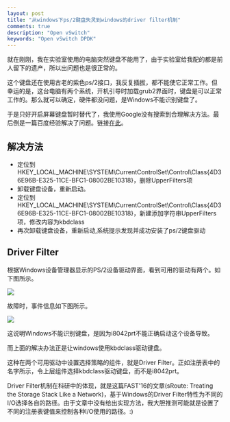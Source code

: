 ```yaml
---
layout: post
title: "从windows下ps/2键盘失灵到windows的driver filter机制"
comments: true
description: "Open vSwitch"
keywords: "Open vSwitch DPDK"
---
```


就在刚刚，我在实验室使用的电脑突然键盘不能用了，由于实验室给我配的都是前人留下的遗产，所以出问题也是很正常的。

这个键盘还在使用古老的紫色ps/2接口，我反复插拔，都不能使它正常工作。但幸运的是，这台电脑有两个系统，开机引导时加载grub2界面时，键盘是可以正常工作的。那么就可以确定，硬件都没问题，是Windows不能识别键盘了。

于是只好开启屏幕键盘暂时替代了，我使用Google没有搜索到合理解决方法。最后倒是一篇百度经验解决了问题。链接[在此](http://jingyan.baidu.com/article/e5c39bf5dca8fc39d660335e.html)。

## 解决方法

- 定位到HKEY_LOCAL_MACHINE\SYSTEM\CurrentControlSet\Control\Class\{4D36E96B-E325-11CE-BFC1-08002BE10318}，删除UpperFilters项
- 卸载键盘设备，重新启动。
- 定位到HKEY_LOCAL_MACHINE\SYSTEM\CurrentControlSet\Control\Class\{4D36E96B-E325-11CE-BFC1-08002BE10318}，新建添加字符串UpperFilters项，修改内容为kbdclass
- 再次卸载键盘设备，重新启动,系统提示发现并成功安装了ps/2键盘驱动

## Driver Filter

根据Windows设备管理器显示的PS/2设备驱动界面，看到可用的驱动有两个。如下图所示。

![](http://ww2.sinaimg.cn/mw1024/6a964b69jw1f9713pt81wj20bc0fu0sw.jpg)

故障时，事件信息如下图所示。

![](http://ww4.sinaimg.cn/mw1024/6a964b69jw1f97155cjt6j20bu03pglm.jpg)

这说明Windows不能识别键盘，是因为i8042prt不能正确启动这个设备导致。

而上面的解决办法正是让windows使用kbdclass驱动键盘。

这种在两个可用驱动中设置选择策略的组件，就是Driver Filter。正如注册表中的名字所示，令上层组件选择kbdclass驱动键盘，而不是i8042prt。

Driver Filter机制在科研中的体现，就是这篇FAST'16的文章(sRoute: Treating the Storage Stack Like a Network)，基于Windows的Driver Filter特性为不同的I/O选择各自的路径。由于文章中没有给出实现方法，我大胆推测可能就是设置了不同的注册表键值来控制各种I/O使用的路径。:)